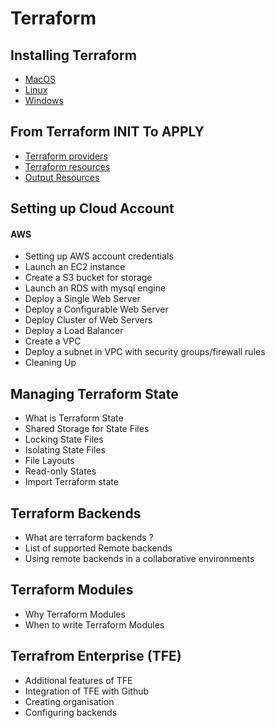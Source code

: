 # Terraform

## Installing Terraform

- [MacOS](https://github.com/mghalbi/devops-class/tree/main/terraform/os/mac/README.md)
- [Linux](https://github.com/mghalbi/devops-class/tree/main/terraform/os/linux)
- [Windows](https://github.com/mghalbi/devops-class/tree/main/terraform/os/windows)

## From Terraform INIT To APPLY

- [Terraform providers](https://github.com/mghalbi/devops-class/tree/main/terraform/providers/README.md)
- [Terraform resources](https://github.com/mghalbi/devops-class/tree/main/terraform/resources/README.md)
- [Output Resources](https://github.com/mghalbi/devops-class/tree/main/terraform/resources/output/README.md)

## Setting up Cloud Account

#### AWS

- Setting up AWS account credentials
- Launch an EC2 instance
- Create a S3 bucket for storage
- Launch an RDS with mysql engine
- Deploy a Single Web Server
- Deploy a Configurable Web Server
- Deploy Cluster of Web Servers
- Deploy a Load Balancer
- Create a VPC
- Deploy a subnet in VPC with security groups/firewall rules
- Cleaning Up

## Managing Terraform State

- What is Terraform State
- Shared Storage for State Files
- Locking State Files
- Isolating State Files
- File Layouts
- Read-only States
- Import Terraform state

## Terraform Backends

- What are terraform backends ?
- List of supported Remote backends 
- Using remote backends in a collaborative environments

## Terraform Modules

- Why Terraform Modules
- When to write Terraform Modules


## Terrafrom Enterprise (TFE)
- Additional features of TFE
- Integration of TFE with Github
- Creating organisation
- Configuring backends
